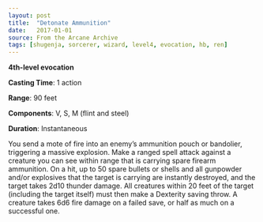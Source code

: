 ```yaml
---
layout: post
title:  "Detonate Ammunition"
date:   2017-01-01
source: From the Arcane Archive
tags: [shugenja, sorcerer, wizard, level4, evocation, hb, ren]
---
```


**4th-level evocation**

**Casting Time**: 1 action

**Range**: 90 feet

**Components**: V, S, M (flint and steel)

**Duration**: Instantaneous

You send a mote of fire into an enemy’s ammunition pouch or bandolier, triggering a massive explosion. Make a ranged spell attack against a creature you can see within range that is carrying spare firearm ammunition. On a hit, up to 50 spare bullets or shells and all gunpowder and/or explosives that the target is carrying are instantly destroyed, and the target takes 2d10 thunder damage. All creatures within 20 feet of the target (including the target itself) must then make a Dexterity saving throw. A creature takes 6d6 fire damage on a failed save, or half as much on a successful one.
